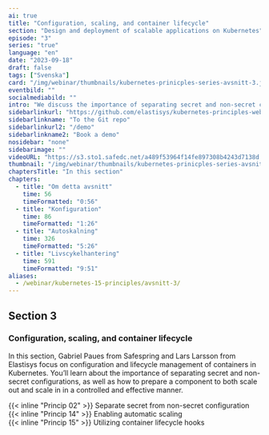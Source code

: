 ```yaml
---
ai: true
title: "Configuration, scaling, and container lifecycle"
section: "Design and deployment of scalable applications on Kubernetes"
episode: "3"
series: "true"
language: "en"
date: "2023-09-18"
draft: false
tags: ["Svenska"]
card: "/img/webinar/thumbnails/kubernetes-prinicples-series-avsnitt-3.jpeg"
eventbild: ""
socialmediabild: ""
intro: "We discuss the importance of separating secret and non-secret configurations, and how to prepare a component to both scale out and scale in, in a controlled and effective way."
sidebarlinkurl: "https://github.com/elastisys/kubernetes-principles-webinar-series"
sidebarlinkname: "To the Git repo"
sidebarlinkurl2: "/demo"
sidebarlinkname2: "Book a demo"
nosidebar: "none"
sidebarimage: ""
videoURL: "https://s3.sto1.safedc.net/a489f53964f14fe897308b4243d7138d:processedvideos/safespring-elastisys_webcast_episode_3/master.m3u8"
thumbnail: "/img/webinar/thumbnails/kubernetes-prinicples-series-avsnitt-3.jpeg"
chaptersTitle: "In this section"
chapters:
  - title: "Om detta avsnitt"
    time: 56
    timeFormatted: "0:56"
  - title: "Konfiguration"
    time: 86
    timeFormatted: "1:26"
  - title: "Autoskalning"
    time: 326
    timeFormatted: "5:26"
  - title: "Livscykelhantering"
    time: 591
    timeFormatted: "9:51"
aliases:
  - /webinar/kubernetes-15-principles/avsnitt-3/
---
```

## Section 3

### Configuration, scaling, and container lifecycle

In this section, Gabriel Paues from Safespring and Lars Larsson from Elastisys focus on configuration and lifecycle management of containers in Kubernetes. You’ll learn about the importance of separating secret and non-secret configurations, as well as how to prepare a component to both scale out and scale in in a controlled and effective manner.

{{< inline "Princip 02" >}} Separate secret from non-secret configuration  
{{< inline "Princip 14" >}} Enabling automatic scaling  
{{< inline "Princip 15" >}} Utilizing container lifecycle hooks